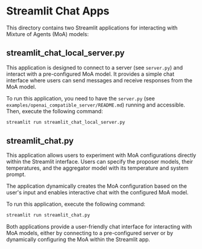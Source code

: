 # Streamlit Chat Apps

This directory contains two Streamlit applications for interacting with Mixture of Agents (MoA) models:

## streamlit_chat_local_server.py

This application is designed to connect to a server (see `server.py`) and interact with a pre-configured MoA model. It provides a simple chat interface where users can send messages and receive responses from the MoA model.

To run this application, you need to have the `server.py` (see `examples/openai_compatible_server/README.md`) running and accessible. Then, execute the following command:

```bash
streamlit run streamlit_chat_local_server.py
```

## streamlit_chat.py

This application allows users to experiment with MoA configurations directly within the Streamlit interface. Users can specify the proposer models, their temperatures, and the aggregator model with its temperature and system prompt.

The application dynamically creates the MoA configuration based on the user's input and enables interactive chat with the configured MoA model.

To run this application, execute the following command:

```bash
streamlit run streamlit_chat.py
```

Both applications provide a user-friendly chat interface for interacting with MoA models, either by connecting to a pre-configured server or by dynamically configuring the MoA within the Streamlit app.